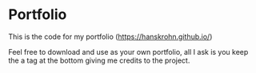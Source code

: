 # Portfolio
This is the code for my portfolio (https://hanskrohn.github.io/)

Feel free to download and use as your own portfolio, all I ask is you keep the a tag at the bottom giving me credits to the project.

